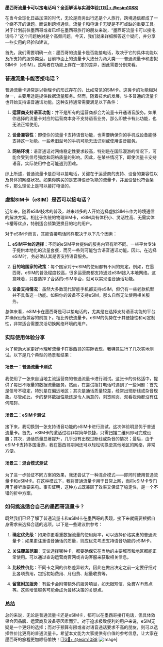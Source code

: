 **墨西哥流量卡可以接电话吗？全面解读与实测体验[[TG💪+ @esim1088](https://t.me/s/esim1088)]**

在当今全球化日益加深的时代，无论是商务出行还是个人旅行，跨境通信都成了一个绕不开的话题。而说到跨境通信，流量卡和电话卡无疑是不可或缺的重要工具。对于计划前往墨西哥或者已经在墨西哥旅行的朋友来说，“墨西哥流量卡可以接电话吗？”这个问题绝对是个高频问题。今天，我们就来详细解答这个疑问，并分享一些实用的经验和建议。

首先，我们需要明确一点：墨西哥的流量卡是否能接电话，取决于它的具体功能以及所支持的服务类型。目前市面上的流量卡大致分为两大类——普通流量卡和虚拟SIM卡（eSIM）。这两者在功能上存在一定的差异，因此需要分别来看。

### **普通流量卡能否接电话？**

普通流量卡通常是以物理卡的形式存在的，比如常见的SIM卡。这类卡的功能相对单一，主要用途是提供数据流量服务。然而，随着技术的发展，许多普通的流量卡也开始支持语音通话功能。这种支持通常需要满足以下条件：

1. **运营商支持语音功能**：并不是所有的运营商都会为流量卡开通语音服务。如果你选择的流量卡对应的运营商本身不支持语音业务，那么即使卡有此功能，也无法正常使用。
   
2. **设备兼容性**：即便你的流量卡支持语音功能，也需要确保你的手机或设备能够支持这一功能。一些老旧型号的手机可能无法识别或使用语音服务。

3. **网络环境**：语音通话对网络稳定性要求较高，特别是在国际漫游的情况下，可能会受到信号强度和网络质量的影响。因此，在某些情况下，即使流量卡支持语音，实际使用中也可能遇到困难。

综上所述，普通流量卡是否可以接电话，关键在于运营商的支持、设备的兼容性以及具体的网络状况。如果你购买的是支持语音功能的流量卡，并且设备也符合条件，那么理论上是可以接打电话的。

### **虚拟SIM卡（eSIM）是否可以接电话？**

近年来，随着eSIM技术的普及，越来越多的人开始选择虚拟SIM卡作为跨境通信的解决方案。相比于传统的物理SIM卡，eSIM具有体积小、灵活性高、无需实体卡槽等优点，特别适合频繁更换目的地的用户。

对于eSIM卡而言，其能否接电话同样取决于以下几个因素：

1. **eSIM平台的选择**：不同的eSIM平台提供的服务内容有所不同。一些平台专注于提供本地化的流量套餐，而另一些则可能包含语音通话功能。因此，在选择eSIM时，务必确认其是否支持语音服务。

2. **目的地国家的政策**：每个国家对于eSIM的使用都有不同的规定。例如，在墨西哥，eSIM的普及程度较高，很多运营商都支持通过eSIM接入本地网络。这意味着，只要选择了合适的eSIM平台，就可以实现语音通话功能。

3. **设备支持情况**：虽然大多数现代智能手机都支持eSIM，但仍有一些老款机型并不具备这一功能。如果你的设备不支持eSIM，那么自然无法使用相关服务。

总体来看，eSIM卡在墨西哥是可以接电话的，尤其是在选择支持语音功能的平台并确保设备兼容的前提下。相比传统流量卡，eSIM的优势在于其便捷性和可定制性，非常适合需要灵活切换网络环境的用户。

### **实际使用体验分享**

为了帮助大家更好地理解流量卡在墨西哥的实际表现，我特意进行了几次实地测试。以下是几个典型的场景和结果：

#### 场景一：普通流量卡测试

我使用了一张来自当地主流运营商的普通流量卡进行测试。这张卡的价格适中，提供了每日不限量的数据流量服务。然而，在尝试拨打电话时遇到了一些问题：首先是信号不稳定，特别是在偏远地区；其次是通话质量较差，经常出现断线或杂音现象。尽管如此，卡的整体数据性能还是令人满意的，浏览网页、观看视频都没有任何障碍。

#### 场景二：eSIM卡测试

接下来，我切换到一张支持语音功能的eSIM卡进行测试。这次体验明显优于普通流量卡。首先，eSIM卡的激活过程非常简单快捷，只需扫描二维码即可完成设置；其次，通话质量显著提升，几乎没有出现过断线或杂音的情况；最后，由于eSIM卡支持多国漫游，我在墨西哥期间还可以轻松切换至其他地区的网络，非常方便。

#### 场景三：混合模式测试

为了进一步验证不同方案的效果，我还尝试了一种混合模式——即同时使用普通流量卡和eSIM卡。在这种模式下，我将普通流量卡用于日常上网，而将eSIM卡专门用于接听重要来电。事实证明，这种方式既兼顾了效率又保证了稳定性，是一个不错的折中方案。

### **如何挑选适合自己的墨西哥流量卡？**

既然我们已经了解了普通流量卡和eSIM卡在墨西哥的表现，接下来就需要根据自身需求来选择合适的选项。以下是一些建议供参考：

1. **确定优先级**：如果你更看重数据流量的使用频率，可以选择价格实惠的普通流量卡；如果更注重语音通话的质量，则应优先考虑支持语音功能的eSIM卡。

2. **关注覆盖范围**：无论选择哪种卡，都要确保它在当地的主要城市和地区都能正常使用。可以通过查询运营商官网或咨询客服来获取相关信息。

3. **比较性价比**：不同卡之间的价格差异较大，因此在做出决定之前一定要仔细对比各项费用，包括初始费用、月租费、超量收费等。

4. **留意附加服务**：有些卡会附带额外的服务项目，如无限短信、免费WiFi热点等。这些增值服务可能会成为最终决策的关键点。

### **总结**

总的来说，无论是普通流量卡还是eSIM卡，都可以在墨西哥接打电话，但具体效果会因品牌、运营商及设备等因素而异。对于追求极致便利的用户来说，eSIM无疑是一个更好的选择；而对于预算有限或者对语音通话要求不高的朋友，则可以选择性价比更高的普通流量卡。希望本文能为大家提供有价值的参考信息，让大家在墨西哥的旅程更加顺畅愉快！[[TG💪+ @esim1088](https://t.me/s/esim1088) ![Image](https://i.postimg.cc/4NQfJmqS/Snipaste-2025-05-13-00-14-12.png)]